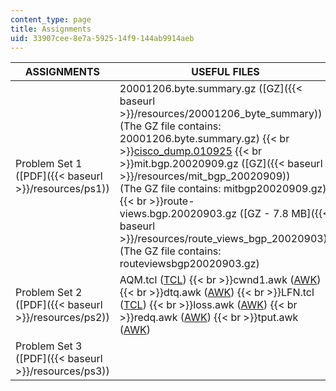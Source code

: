 ```yaml
---
content_type: page
title: Assignments
uid: 33907cee-8e7a-5925-14f9-144ab9914aeb
---
```


| ASSIGNMENTS | USEFUL FILES | FAQ | SOLUTIONS |
| --- | --- | --- | --- |
| Problem Set 1 ([PDF]({{< baseurl >}}/resources/ps1)) | 20001206.byte.summary.gz ([GZ]({{< baseurl >}}/resources/20001206_byte_summary)) (The GZ file contains: 20001206.byte.summary.gz)  {{< br >}}[cisco\_dump.010925](/courses/electrical-engineering-and-computer-science/6-829-computer-networks-fall-2002/assignments/cisco_dump.010925)  {{< br >}}mit.bgp.20020909.gz ([GZ]({{< baseurl >}}/resources/mit_bgp_20020909)) (The GZ file contains: mitbgp20020909.gz)  {{< br >}}route-views.bgp.20020903.gz ([GZ - 7.8 MB]({{< baseurl >}}/resources/route_views_bgp_20020903)) (The GZ file contains: routeviewsbgp20020903.gz) | ([PDF]({{< baseurl >}}/resources/faq)) | ([PDF - 1.2 MB]({{< baseurl >}}/resources/ps1sols)) |
| Problem Set 2 ([PDF]({{< baseurl >}}/resources/ps2)) | AQM.tcl ([TCL](/courses/electrical-engineering-and-computer-science/6-829-computer-networks-fall-2002/assignments/AQM.tcl))  {{< br >}}cwnd1.awk ([AWK](/courses/electrical-engineering-and-computer-science/6-829-computer-networks-fall-2002/assignments/cwnd1.awk))  {{< br >}}dtq.awk ([AWK](/courses/electrical-engineering-and-computer-science/6-829-computer-networks-fall-2002/assignments/dtq.awk))  {{< br >}}LFN.tcl ([TCL](/courses/electrical-engineering-and-computer-science/6-829-computer-networks-fall-2002/assignments/LFN.tcl))  {{< br >}}loss.awk ([AWK](/courses/electrical-engineering-and-computer-science/6-829-computer-networks-fall-2002/assignments/loss.awk))  {{< br >}}redq.awk ([AWK](/courses/electrical-engineering-and-computer-science/6-829-computer-networks-fall-2002/assignments/redq.awk))  {{< br >}}tput.awk ([AWK](/courses/electrical-engineering-and-computer-science/6-829-computer-networks-fall-2002/assignments/tput.awk)) | &nbsp; |
| Problem Set 3 ([PDF]({{< baseurl >}}/resources/ps3)) | &nbsp; |